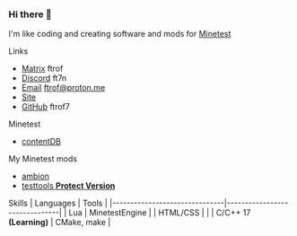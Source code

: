 ### Hi there 👋

I'm like coding and creating software and mods for [Minetest](https://www.minetest.net/)

Links
- [Matrix](https://app.element.io/#/user/%40ftrof%3Amatrix.org) ftrof
- [Discord](https://discordapp.com/users/1014953725879648346) ft7n
- [Email](mailto:ftrof@proton.me) ftrof@proton.me
- [Site](https://ftrof7.github.io)
- [GitHub](https://github.com/ftrof7) ftrof7

Minetest
- [contentDB](https://content.minetest.net/users/ftrof/)

My Minetest mods
- [ambion](https://github.com/ftrof7/minetest-mod-ambion)
- [testtools **Protect Version**](https://github.com/ftrof7/minetest-mod-testtools)



Skills
| Languages                     | Tools                         |
|-------------------------------|-------------------------------|
| Lua                           | MinetestEngine                |
| HTML/CSS                      |                               |
| C/C++ 17 **(Learning)**       | CMake, make                   | 








<!--
**ftrof7/ftrof7** is a ✨ _special_ ✨ repository because its `README.md` (this file) appears on your GitHub profile.

Here are some ideas to get you started:

- 🔭 I’m currently working on ...
- 🌱 I’m currently learning ...
- 👯 I’m looking to collaborate on ...
- 🤔 I’m looking for help with ...
- 💬 Ask me about ...
- 📫 How to reach me: ...
- 😄 Pronouns: ...
- ⚡ Fun fact: ...
-->
